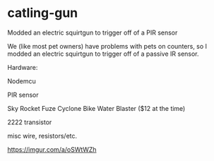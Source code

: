 # catling-gun
Modded an electric squirtgun to trigger off of a PIR sensor

We (like most pet owners) have problems with pets on counters, so I modded an electric squirtgun to trigger off of a passive IR sensor. 

Hardware:

  Nodemcu
  
  PIR sensor
  
  Sky Rocket Fuze Cyclone Bike Water Blaster ($12 at the time)
  
  2222 transistor
  
  misc wire, resistors/etc.
  
https://imgur.com/a/oSWtWZh

